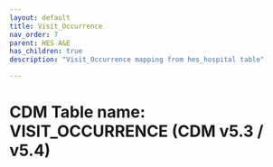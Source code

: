 ```yaml
---
layout: default
title: Visit_Occurrence
nav_order: 7
parent: HES A&E
has_children: true
description: "Visit_Occurrence mapping from hes_hospital table"

---
```



# CDM Table name: VISIT_OCCURRENCE (CDM v5.3 / v5.4)


